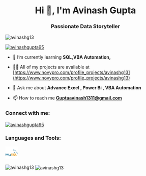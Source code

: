 <h1 align="center">Hi 👋, I'm Avinash Gupta</h1>
<h3 align="center">Passionate Data Storyteller</h3>

<p align="left"> <img src="https://komarev.com/ghpvc/?username=avinashg13&label=Profile%20views&color=0e75b6&style=flat" alt="avinashg13" /> </p>

<p align="left"> <a href="https://twitter.com/avinashgupta95" target="blank"><img src="https://img.shields.io/twitter/follow/avinashgupta95?logo=twitter&style=for-the-badge" alt="avinashgupta95" /></a> </p>

- 🌱 I’m currently learning **SQL,VBA Automation,**

- 👨‍💻 All of my projects are available at [https://www.novypro.com/profile_projects/avinashg13](https://www.novypro.com/profile_projects/avinashg13)

- 💬 Ask me about **Advance Excel , Power Bi , VBA Automation**

- 📫 How to reach me **Guptaavinash1311@gmail.com**

<h3 align="left">Connect with me:</h3>
<p align="left">
<a href="https://twitter.com/avinashgupta95" target="blank"><img align="center" src="https://raw.githubusercontent.com/rahuldkjain/github-profile-readme-generator/master/src/images/icons/Social/twitter.svg" alt="avinashgupta95" height="30" width="40" /></a>
</p>

<h3 align="left">Languages and Tools:</h3>
<p align="left"> <a href="https://www.mysql.com/" target="_blank" rel="noreferrer"> <img src="https://raw.githubusercontent.com/devicons/devicon/master/icons/mysql/mysql-original-wordmark.svg" alt="mysql" width="40" height="40"/> </a> </p>

<p><img align="left" src="https://github-readme-stats.vercel.app/api/top-langs?username=avinashg13&show_icons=true&locale=en&layout=compact" alt="avinashg13" /></p>

<p>&nbsp;<img align="center" src="https://github-readme-stats.vercel.app/api?username=avinashg13&show_icons=true&locale=en" alt="avinashg13" /></p>
